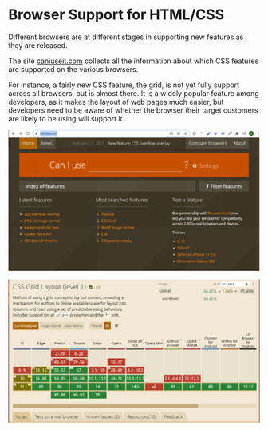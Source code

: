 # Browser Support for HTML/CSS

Different browsers are at different stages in supporting new features as they are released.

The site [caniuseit.com](https://caniuse.com/) collects all the information about which CSS features are supported on the various browsers.

For instance, a fairly new CSS feature, the grid, is not yet fully support across all browsers, but is almost there. It is a widely popular feature among developers, as it makes the layout of web pages much easier, but developers need to be aware of whether the browser their target customers are likely to be using will support it.

![](.gitbook/assets/image%20%2891%29.png)

![](.gitbook/assets/image%20%28150%29.png)


